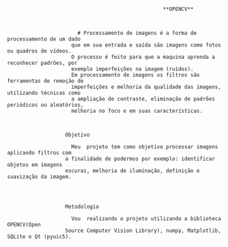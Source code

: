 
                                                       **OPENCV**



                           # Processamento de imagens é a forma de processamento de um dado
                         que em sua entrada e saída são imagens como fotos ou quadros de vídeos.
                         O processo é feito para que a maquina aprenda a reconhecer padrões, por
                         exemplo imperfeições na imagem (ruídos).
                         Em processamento de imagens os filtros são ferramentas de remoção de
                         imperfeições e melhoria da qualidade das imagens, utilizando técnicas como
                         a ampliação de contraste, eliminação de padrões periódicos ou aleatórios,
                         melhoria no foco e em suas características.
  


                       Objetivo

                         Meu  projeto tem como objetivo processar imagens aplicando filtros com
                       a finalidade de podermos por exemplo: identificar objetos em imagens
                       escuras, melhoria de iluminação, definição e suavização da imagem.




                       Metodologia

                         Vou  realizando o projeto utilizando a biblioteca OPENCV(Open
                       Source Computer Vision Library), numpy, Matplotlib, SQLite e Qt (pyuic5).


